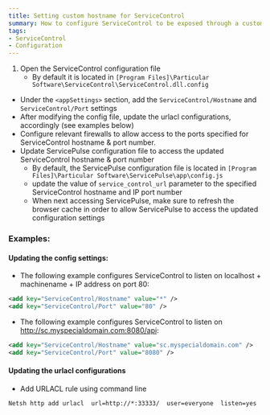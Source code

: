 ```yaml
---
title: Setting custom hostname for ServiceControl
summary: How to configure ServiceControl to be exposed through a custom hostname and IP port
tags:
- ServiceControl
- Configuration
---
```


1. Open the ServiceControl configuration file
   * By default it is located in ```[Program Files]\Particular Software\ServiceControl\ServiceControl.dll.config```  
* Under the ```<appSettings>``` section, add the ```ServiceControl/Hostname``` and ```ServiceControl/Port``` settings
* After modifying the config file, update the urlacl configurations, accordingly (see examples below) 
* Configure relevant firewalls to allow access to the ports specified for ServiceControl hostname & port number.
* Update ServicePulse configuration file to access the updated ServiceControl hostname & port number
   * By default, the ServicePulse configuration file is located in ```[Program Files]\Particular Software\ServicePulse\app\config.js```
   * update the value of ```service_control_url``` parameter to the specified ServiceControl hostname and IP port number
   * When next accessing ServicePulse, make sure to refresh the browser cache in order to allow ServicePulse to access the updated configuration settings 

### Examples:

#### Updating the config settings:

* The following example configures ServiceControl to listen on localhost + machinename + IP address on port 80:

```xml 
<add key="ServiceControl/Hostname" value="*" />
<add key="ServiceControl/Port" value="80" />
```

* The following example configures ServiceControl to listen on http://sc.myspecialdomain.com:8080/api:


```xml
<add key="ServiceControl/Hostname" value="sc.myspecialdomain.com" />
<add key="ServiceControl/Port" value="8080" />
```

#### Updating the urlacl configurations 

* Add  URLACL rule using command line 

```
Netsh http add urlacl  url=http://*:33333/  user=everyone  listen=yes
```

